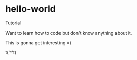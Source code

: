 # hello-world
Tutorial

Want to learn how to code but don't know anything about it.

This is gonna get interesting =)

t('^'t)
